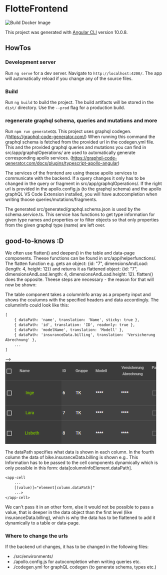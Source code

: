 # FlotteFrontend

![Build Docker Image](https://github.com/fLotte-meets-HWR-DB/frontend/workflows/Build%20Docker%20Image/badge.svg)

This project was generated with [Angular CLI](https://github.com/angular/angular-cli) version 10.0.8.

## HowTos

### Development server

Run `ng serve` for a dev server. Navigate to `http://localhost:4200/`. The app will automatically reload if you change any of the source files.

### Build

Run `ng build` to build the project. The build artifacts will be stored in the `dist/` directory. Use the `--prod` flag for a production build.

### regenerate graphql schema, queries and mutations and more

Run `npm run generateGQL`
This project uses graphql codegen. /(https://graphql-code-generator.com/)
When running this command the graphql schema is fetched from the provided url in the codegen.yml file. This and the provided graphql queries and mutations you can find in src/app/graphqlOperations/ are used to automatically generate corresponding apollo services. (https://graphql-code-generator.com/docs/plugins/typescript-apollo-angular)

The services of the frontend are using theese apollo services to communicate with the backend. If a query changes it only has to be changed in the query or fragment in src/app/graphqlOperations/.
If the right url is provided in the apollo.config.js (to the graphql schema) and the apollo graphQL VS Code Extension installed, you will have autocompletion when writing thoose queries/mutations/fragments.

The generated src/generated/graphql.schema.json is used by the schema.service.ts. This service has functions to get type information for given type names and properties or to filter objects so that only properties from the given graphql type (name) are left over.

## good-to-knows :D

We often use flatten() and deepen() in the table and data-page components. Theese functions can be found in src/app/helperfunctions/.
The flatten function e.g. gets an object: {id: "7", dimensionsAndLoad: {length: 4, height: 12}} and returns it as flattened object: {id: "7", dimensionsAndLoad.length: 4, dimensionsAndLoad.height: 12}. flatten() does the opposite.
Theese steps are necessary - the reason for that will now be shown:

The table component takes a columnInfo array as a property input and shows the coulumns with the specified headers and data accordingly.
The columnInfo could look like this:
```
[
    { dataPath: 'name', translation: 'Name', sticky: true },
    { dataPath: 'id', translation: 'ID', readonly: true },
    { dataPath: 'modelName', translation: 'Modell' },
    { dataPath: 'insuranceData.billing', translation: 'Versicherung Abrechnung' },
    ...
]
```
--> ![](./picturesForReadMe/exampletable.png)

The dataPath specifies what data is shown in each column. In the fourth column the data of bike.insuranceData.billing is shown e.g..
This Information has to be passed to the cell components dynamically which is only possible in this form: data[columnInfoElement.dataPath].
```
<app-cell
    ...
    [(value)]="element[column.dataPath]"
    ...>
</app-cell>
```
We can't pass it in an other form, else it would not be possible to pass a value, that is deeper in the data object than the first level (like insuranceData.billing), which is why the data has to be flattened to add it dynamically to a table or data-page.

### Where to change the urls
If the backend url changes, it has to be changed in the following files:
- ./src/environments/
- ./apollo.config.js for autocompletion when writing queries etc.
- ./codegen.yml for graphQL codegen (to generate schema, types etc.)
